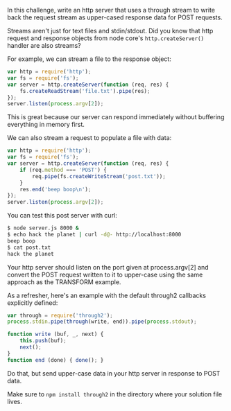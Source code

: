 In this challenge, write an http server that uses a through stream to write back
the request stream as upper-cased response data for POST requests.

Streams aren't just for text files and stdin/stdout. Did you know that http
request and response objects from node core's `http.createServer()` handler are
also streams?

For example, we can stream a file to the response object:

```js
var http = require('http');
var fs = require('fs');
var server = http.createServer(function (req, res) {
    fs.createReadStream('file.txt').pipe(res);
});
server.listen(process.argv[2]);
```

This is great because our server can respond immediately without buffering
everything in memory first.

We can also stream a request to populate a file with data:

```js
var http = require('http');
var fs = require('fs');
var server = http.createServer(function (req, res) {
    if (req.method === 'POST') {
        req.pipe(fs.createWriteStream('post.txt'));
    }
    res.end('beep boop\n');
});
server.listen(process.argv[2]);
```

You can test this post server with curl:

```sh
$ node server.js 8000 &
$ echo hack the planet | curl -d@- http://localhost:8000
beep boop
$ cat post.txt
hack the planet
```

Your http server should listen on the port given at process.argv[2] and convert
the POST request written to it to upper-case using the same approach as the
TRANSFORM example.

As a refresher, here's an example with the default through2 callbacks explicitly
defined:

```js
var through = require('through2');
process.stdin.pipe(through(write, end)).pipe(process.stdout);

function write (buf, _, next) {
    this.push(buf);
    next();
}
function end (done) { done(); }
```

Do that, but send upper-case data in your http server in response to POST data.

Make sure to `npm install through2` in the directory where your solution file
lives.
